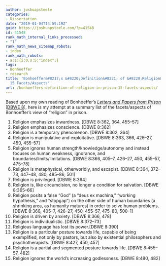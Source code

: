 ```yaml
---
author: joshuapsteele
categories:
- Dissertation
date: "2019-01-04T14:59:19Z"
guid: https://joshuapsteele.com/?p=41548
id: 41548
rank_math_internal_links_processed:
- "1"
rank_math_news_sitemap_robots:
- index
rank_math_robots:
- a:1:{i:0;s:5:"index";}
tags:
- Bonhoeffer
- research
title: 'Bonhoeffer&#8217;s &#8220;Definition&#8221; of &#8220;Religion&#8221; in Prison:
  15 Facets/Aspects'
url: /bonhoeffers-definition-of-religion-in-prison-15-facets-aspects/
---
```


Based upon my own reading of Bonhoeffer’s [*Letters and Papers from Prison* \[DBWE 8\]](https://amzn.to/2AuzaJj), here is my attempt at a summary list of the facets/aspects of Bonhoeffer’s view of “religion” in prison.

1. Religion emphasizes inwardness. \[DBWE 8:362, 364, 455–57\]
2. Religion emphasizes conscience. \[DBWE 8:362\]
3. Religion is a temporary phenomenon. \[DBWE 8:362, 364\]
4. Religion is manipulative and exploitative. \[DBWE 8:363, 366, 426–27, 450, 455–57\]
5. Religion ignores human strength/knowledge/autonomy and instead focuses on human weakness, ignorance, and boundaries/limits/limitations. \[DBWE 8:366, 405–7, 426–27, 450, 455–57, 475–78\]
6. Religion is metaphysical, otherworldly, and escapist. \[DBWE 8:364, 372–73, 447–48, 480, 485–86, 501\]
7. Religion is privileged. \[DBWE 8:364\]
8. Religion is, like circumcision, no longer a condition for salvation. \[DBWE 8:365–66\]
9. Religion posits a false “God” (a “deus ex machina,” “working hypothesis,” and “stopgap”) on the other side of human boundaries (a shrinking area, as humanity matures) in order to solve human problems. \[DBWE 8:366, 405–7, 426–27, 450, 455–57, 475–80, 500–1\]
10. Religion is driven by anxiety. \[DBWE 8:366, 478\]
11. Religion is individualistic. \[DBWE 8:372–73\]
12. Religious language has lost its power.\[DBWE 8:390\]
13. Religion is a particular posture towards life, capable of being exemplified, not only by pastors, but also by existential philosophers and psychotherapists. \[DBWE 8:427, 450, 457\]
14. Religion is a partial and segmented posture towards life. \[DBWE 8:455–57, 482\]
15. Religion ignores the world’s increasing godlessness. \[DBWE 8:480, 482\]